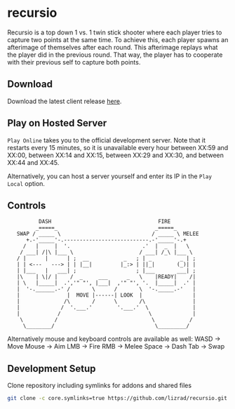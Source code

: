 # recursio

Recursio is a top down 1 vs. 1 twin stick shooter where each player tries to capture two points at the same time. To achieve this, each player spawns an afterimage of themselves after each round. This afterimage replays what the player did in the previous round. That way, the player has to cooperate with their previous self to capture both points.

## Download
Download the latest client release [here](https://github.com/lizrad/recursio/releases).

## Play on Hosted Server

`Play Online` takes you to the official development server. Note that it restarts every 15 minutes, so it is unavailable every hour between XX:59 and XX:00, between XX:14 and XX:15, between XX:29 and XX:30, and between XX:44 and XX:45.

Alternatively, you can host a server yourself and enter its IP in the `Play Local` option.

## Controls

```
          DASH                                  FIRE
         _=====_                               _=====_
   SWAP / _____ \                             / _____ \ MELEE
      +.-'_____'-.---------------------------.-'_____'-.+
     /   |     |  '.                       .'  |  _  |   \
    / ___| /|\ |___ \                     / ___| /_\ |___ \
   / |      |      | ;  __           _   ; | _         _ | ;
   | | <---   ---> | | |__|         |_:> | ||_|       (_)| |
   | |___   |   ___| ;                   ; |___       ___| ;
   |\    | \|/ |    /  _     ___      _   \    |READY|    /|
   | \   |_____|  .','" "', |___|  ,'" "', '.  |_____|  .' |
   |  '-.______.-' /       \      /       \  '-._____.-'   |
   |               |  MOVE |------| LOOK  |                |
   |              /\       /      \       /\               |
   |             /  '.___.'        '.___.'  \              |
   |            /                            \             |
    \          /                              \           /
     \________/                                \_________/
```

Alternatively mouse and keyboard controls are available as well:
WASD -> Move
Mouse -> Aim
LMB -> Fire
RMB -> Melee
Space -> Dash
Tab -> Swap

## Development Setup

Clone repository including symlinks for addons and shared files

```sh
git clone -c core.symlinks=true https://github.com/lizrad/recursio.git
```

